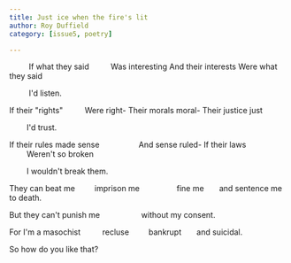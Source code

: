 ```yaml
---
title: Just ice when the fire's lit
author: Roy Duffield
category: [issue5, poetry]

---
```


&nbsp;&nbsp;&nbsp;&nbsp;&nbsp;&nbsp;&nbsp;&nbsp; If what they said
&nbsp;&nbsp;&nbsp;&nbsp;&nbsp;&nbsp;&nbsp;&nbsp; Was interesting
And their interests
Were what they said

&nbsp;&nbsp;&nbsp;&nbsp;&nbsp;&nbsp;&nbsp;&nbsp; I'd listen.

If their "rights"
&nbsp;&nbsp;&nbsp;&nbsp;&nbsp;&nbsp;&nbsp;&nbsp; Were right-
Their morals moral-
Their justice just

&nbsp;&nbsp;&nbsp;&nbsp;&nbsp;&nbsp;&nbsp;&nbsp;I'd trust.

If their rules made sense
&nbsp;&nbsp;&nbsp;&nbsp;&nbsp;&nbsp;&nbsp;&nbsp; &nbsp;&nbsp;&nbsp;&nbsp;&nbsp;&nbsp;&nbsp;&nbsp;And sense ruled-
If their laws
&nbsp;&nbsp;&nbsp;&nbsp;&nbsp;&nbsp;&nbsp;&nbsp; &nbsp;&nbsp;&nbsp;&nbsp;&nbsp;&nbsp;&nbsp;&nbsp;Weren't so broken

&nbsp;&nbsp;&nbsp;&nbsp;&nbsp;&nbsp;&nbsp;&nbsp;I wouldn't break them.

They can beat me
&nbsp;&nbsp;&nbsp;&nbsp;&nbsp;&nbsp;&nbsp;&nbsp;imprison me
&nbsp;&nbsp;&nbsp;&nbsp;&nbsp;&nbsp;&nbsp;&nbsp; &nbsp;&nbsp;&nbsp;&nbsp;&nbsp;&nbsp; fine me
&nbsp;&nbsp;&nbsp;&nbsp;&nbsp; and sentence me to death.

But they can't punish me
&nbsp;&nbsp;&nbsp;&nbsp;&nbsp;&nbsp;&nbsp;&nbsp; &nbsp;&nbsp;&nbsp;&nbsp;&nbsp;&nbsp;&nbsp;&nbsp; without my consent.

For I'm a masochist
&nbsp;&nbsp;&nbsp;&nbsp;&nbsp;&nbsp;&nbsp;&nbsp; recluse
&nbsp;&nbsp;&nbsp;&nbsp;&nbsp;&nbsp;&nbsp;&nbsp;bankrupt
&nbsp;&nbsp;&nbsp;&nbsp;&nbsp; and suicidal.

So how do you like that?
